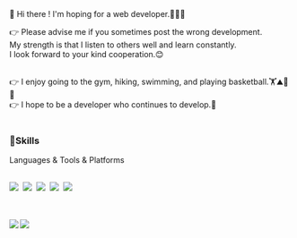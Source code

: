 <!-- 방문
<div>
<p align = "right">
[![Hits](https://hits.seeyoufarm.com/api/count/incr/badge.svgurl=https%3A%2F%2Fgithub.com%2FsjMun09&count_bg=%2305E0D9&title_bg=%23E2CACA&icon=probot.svg&icon_clor=%230522EC&title=Guest&edge_flat=false)](https://hits.seeyoufarm.com)
</p>
</div>
 -->
<div>
  👋 Hi there ! I'm hoping for a web developer.👨🏻‍💻 <br>

  👉 Please advise me if you sometimes post the wrong development.<br>
     My strength is that I listen to others well and learn constantly.<br> 
     I look forward to your kind cooperation.😊
  
 <br>
  👉 I enjoy going to the gym, hiking, swimming, and playing basketball.🏋️⛰️🤿🏀 <br>
  👉 I hope to be a developer who continues to develop.🌟
  </div>
<br>


### 🧠Skills
<div>Languages & Tools & Platforms
<br><br>

<a><img src="https://img.shields.io/badge/Spring-6DB33F?style=for-the-badge&logo=Spring&logoColor=white"/></a>&nbsp;
<a><img src="https://img.shields.io/badge/Java-007396?style=for-the-badge&logo=OpenJDK&logoColor=white"/></a>&nbsp;
<a><img src="https://img.shields.io/badge/mysql-4479A1?style=for-the-badge&logo=mysql&logoColor=white"></a>&nbsp;
<a><img src="https://img.shields.io/badge/linux-FCC624?style=for-the-badge&logo=linux&logoColor=black"></a>&nbsp;
<a><img src="https://img.shields.io/badge/-A8B9CC?style=for-the-badge&logo=C&logoColor=white"></a>&nbsp;

</div>
<br>
<br>



<div>
<!-- <a><img src="https://github-readme-stats.vercel.app/api/top-langs/?username=sjMun09&layout=compact"/></a><br><br>-->
<a><img align='left' src="https://github-readme-stats.vercel.app/api?username=sjMun09&show_icons=true"/></a>&nbsp;<img align='left' src="http://mazassumnida.wtf/api/v2/generate_badge?boj=ohoh7391">
</div>

<br>
<br>




<!-- <div> 
[![Solved.ac Profile](http://mazassumnida.wtf/api/generate_badge?boj=sjmun09)](https://solved.ac/sjmun09)<br/>
</div> -->









<!-- Github stats
<div>
  ![Anurag's GitHub stats](https://github-readme-stats.vercel.app/api?username=sjMun09&show_icons=true&theme=radical) 
</div>
-->

<!--

<img src="https://img.shields.io/badge/Spring-61DAFB?style=flat&logo=#6DB33F&logoColor=green"/>&nbsp;&nbsp;
                                             아이콘 넘버                아이콘이름

https://img.shields.io/badge/{출력되는 이름}-{색깔}?style={모양}&logo={출력되는 로고 이름}&logoColor={로고 색깔}


**sjMun09/sjMun09** is a ✨ _special_ ✨ repository because its `README.md` (this file) appears on your GitHub profile.

Here are some ideas to get you started:

- 🔭 I’m currently working on ...
- 🌱 I’m currently learning ...
- 👯 I’m looking to collaborate on ...
- 🤔 I’m looking for help with ...
- 💬 Ask me about ...
- 📫 How to reach me: ...
- 😄 Pronouns: ...
- ⚡ Fun fact: ...
-->
